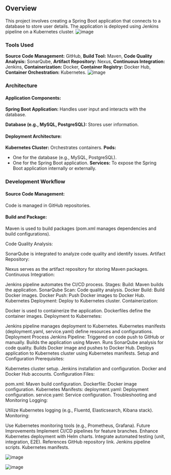 ## Overview
This project involves creating a Spring Boot application that connects to a database to store user details. The application is deployed using Jenkins pipeline on a Kubernetes cluster.
![image](https://github.com/Loki-1/SpringBootApp/assets/134843197/336fd659-b823-4141-86e0-cc6645a3ca22)
### Tools Used
**Source Code Management:** GitHub, 
**Build Tool:** Maven, 
**Code Quality Analysis:** SonarQube, 
**Artifact Repository:** Nexus, 
**Continuous Integration:** Jenkins, 
**Containerization:** Docker, 
**Container Registry:** Docker Hub, 
**Container Orchestration:** Kubernetes.
![image](https://github.com/Loki-1/SpringBootApp/assets/134843197/da0df3ec-e3ad-42ca-8c4d-5d1ee6a76708)

### Architecture

#### Application Components:
**Spring Boot Application:** Handles user input and interacts with the database.

**Database (e.g., MySQL, PostgreSQL):** Stores user information.

#### Deployment Architecture:

**Kubernetes Cluster:** Orchestrates containers.
**Pods:**
* One for the database (e.g., MySQL, PostgreSQL).
* One for the Spring Boot application.
**Services:**
To expose the Spring Boot application internally or externally.

### Development Workflow
#### Source Code Management:
Code is managed in GitHub repositories.

#### Build and Package:
Maven is used to build packages (pom.xml manages dependencies and build configurations).

Code Quality Analysis:

SonarQube is integrated to analyze code quality and identify issues.
Artifact Repository:

Nexus serves as the artifact repository for storing Maven packages.
Continuous Integration:

Jenkins pipeline automates the CI/CD process.
Stages:
Build: Maven builds the application.
SonarQube Scan: Code quality analysis.
Docker Build: Build Docker images.
Docker Push: Push Docker images to Docker Hub.
Kubernetes Deployment: Deploy to Kubernetes cluster.
Containerization:

Docker is used to containerize the application.
Dockerfiles define the container images.
Deployment to Kubernetes:

Jenkins pipeline manages deployment to Kubernetes.
Kubernetes manifests (deployment.yaml, service.yaml) define resources and configurations.
Deployment Process
Jenkins Pipeline:
Triggered on code push to GitHub or manually.
Builds the application using Maven.
Runs SonarQube analysis for code quality.
Builds Docker image and pushes to Docker Hub.
Deploys application to Kubernetes cluster using Kubernetes manifests.
Setup and Configuration
Prerequisites:

Kubernetes cluster setup.
Jenkins installation and configuration.
Docker and Docker Hub accounts.
Configuration Files:

pom.xml: Maven build configuration.
Dockerfile: Docker image configuration.
Kubernetes Manifests:
deployment.yaml: Deployment configuration.
service.yaml: Service configuration.
Troubleshooting and Monitoring
Logging:

Utilize Kubernetes logging (e.g., Fluentd, Elasticsearch, Kibana stack).
Monitoring:

Use Kubernetes monitoring tools (e.g., Prometheus, Grafana).
Future Improvements
Implement CI/CD pipelines for feature branches.
Enhance Kubernetes deployment with Helm charts.
Integrate automated testing (unit, integration, E2E).
References
GitHub repository link.
Jenkins pipeline scripts.
Kubernetes manifests.


![image](https://github.com/Loki-1/SpringBootApp/assets/134843197/c52a215d-0ca5-4a0d-9216-61708cf944a3)

![image](https://github.com/Loki-1/SpringBootApp/assets/134843197/336fd659-b823-4141-86e0-cc6645a3ca22)

